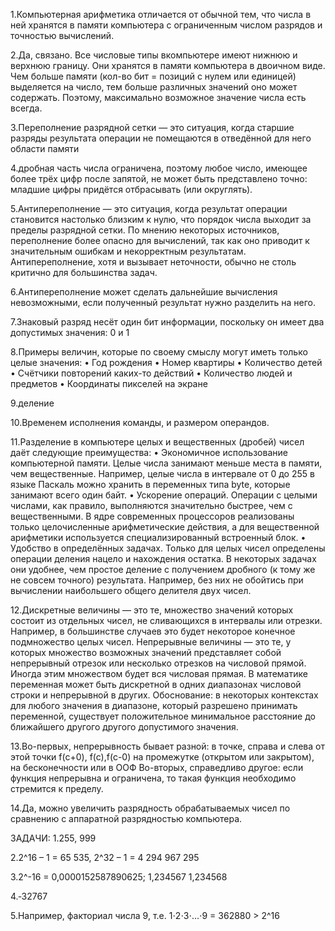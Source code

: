 
1.Компьютерная арифметика отличается от обычной тем, что числа в ней хранятся в памяти компьютера с ограниченным числом разрядов и точностью вычислений.

2.Да, связано. Все числовые типы вкомпьютере имеют нижнюю и верхнюю границу. Они хранятся в памяти компьютера в двоичном виде. Чем больше памяти (кол-во бит = позиций с нулем или единицей) выделяется на число, тем больше различных значений оно может содержать. Поэтому, максимально возможное значение числа есть всегда.

3.Переполнение разрядной сетки — это ситуация, когда старшие разряды результата операции не помещаются в отведённой для него области памяти

4.дробная часть числа ограничена, поэтому любое число, имеющее более трёх цифр после запятой, не может быть представлено точно: младшие цифры придётся отбрасывать (или округлять).

5.Антипереполнение — это ситуация, когда результат операции становится настолько близким к нулю, что порядок числа выходит за пределы разрядной сетки. По мнению некоторых источников, переполнение более опасно для вычислений, так как оно приводит к значительным ошибкам и некорректным результатам. Антипереполнение, хотя и вызывает неточности, обычно не столь критично для большинства задач.

6.Антипереполнение может сделать дальнейшие вычисления невозможными, если полученный результат нужно разделить на него.

7.Знаковый разряд несёт один бит информации, поскольку он имеет два допустимых значения: 0 и 1

8.Примеры величин, которые по своему смыслу могут иметь только целые значения: • Год рождения • Номер квартиры • Количество детей • Счётчики повторений каких-то действий • Количество людей и предметов • Координаты пикселей на экране

9.деление

10.Временем исполнения команды, и размером операндов.

11.Разделение в компьютере целых и вещественных (дробей) чисел даёт следующие преимущества: • Экономичное использование компьютерной памяти. Целые числа занимают меньше места в памяти, чем вещественные. Например, целые числа в интервале от 0 до 255 в языке Паскаль можно хранить в переменных типа byte, которые занимают всего один байт. • Ускорение операций. Операции с целыми числами, как правило, выполняются значительно быстрее, чем с вещественными. В ядре современных процессоров реализованы только целочисленные арифметические действия, а для вещественной арифметики используется специализированный встроенный блок. • Удобство в определённых задачах. Только для целых чисел определены операции деления нацело и нахождения остатка. В некоторых задачах они удобнее, чем простое деление с получением дробного (к тому же не совсем точного) результата. Например, без них не обойтись при вычислении наибольшего общего делителя двух чисел.

12.Дискретные величины — это те, множество значений которых состоит из отдельных чисел, не сливающихся в интервалы или отрезки. Например, в большинстве случаев это будет некоторое конечное подмножество целых чисел. Непрерывные величины — это те, у которых множество возможных значений представляет собой непрерывный отрезок или несколько отрезков на числовой прямой. Иногда этим множеством будет вся числовая прямая. В математике переменная может быть дискретной в одних диапазонах числовой строки и непрерывной в других. Обоснование: в некоторых контекстах для любого значения в диапазоне, который разрешено принимать переменной, существует положительное минимальное расстояние до ближайшего другого другого допустимого значения.

13.Во-первых, непрерывность бывает разной: в точке, справа и слева от этой точки f(c+0), f(c),f(c-0) на промежутке (открытом или закрытом), на бесконечности или в ООФ Во-вторых, справедливо другое: если функция непрерывна и ограничена, то такая функция необходимо стремится к пределу.

14.Да, можно увеличить разрядность обрабатываемых чисел по сравнению с аппаратной разрядностью компьютера.

ЗАДАЧИ: 1.255, 999

2.2^16 – 1 = 65 535, 2^32 – 1 = 4 294 967 295

3.2^-16 = 0,0000152587890625; 1,234567 1,234568

4.‐32767

5.Например, факториал числа 9, т.е. 1⋅2⋅3⋅…⋅9 = 362880 > 2^16
